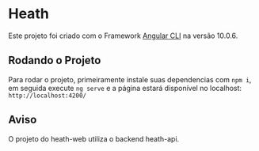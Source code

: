 # Heath

Este projeto foi criado com o Framework [Angular CLI](https://github.com/angular/angular-cli) na versão 10.0.6.

## Rodando o Projeto

Para rodar o projeto, primeiramente instale suas dependencias com `npm i`, em seguida execute `ng serve` e a página estará disponível no localhost: `http://localhost:4200/`

## Aviso

O projeto do heath-web utiliza o backend heath-api.
